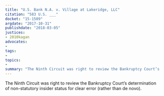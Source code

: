 ```yaml
---
title: "U.S. Bank N.A. v. Village at Lakeridge, LLC"
citation: "583 U.S. ___"
docket: "15-1509"
argdate: "2017-10-31"
publishdate: "2018-03-05"
justices:
- 2010kagan
advocates:
- 
tags:
- 
topics:
- 
summary: "The Ninth Circuit was right to review the Bankruptcy Court’s determination of non-statutory insider status for clear error (rather than de novo)."
---
```

The Ninth Circuit was right to review the Bankruptcy Court’s determination of non-statutory insider status for clear error (rather than de novo).

